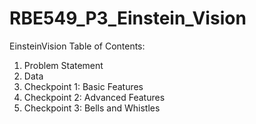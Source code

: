 # RBE549_P3_Einstein_Vision


EinsteinVision
Table of Contents:

1. Problem Statement
2. Data
3. Checkpoint 1: Basic Features
4. Checkpoint 2: Advanced Features
5. Checkpoint 3: Bells and Whistles
